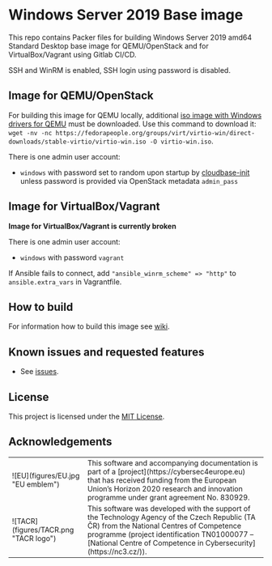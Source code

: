 # Windows Server 2019 Base image

This repo contains Packer files for building Windows Server 2019 amd64 Standard Desktop base image for QEMU/OpenStack and for VirtualBox/Vagrant using Gitlab CI/CD.

SSH and WinRM is enabled, SSH login using password is disabled.

## Image for QEMU/OpenStack

For building this image for QEMU locally, additional [iso image with Windows drivers for QEMU](https://fedorapeople.org/groups/virt/virtio-win/direct-downloads/stable-virtio/virtio-win.iso) must be downloaded. Use this command to download it: `wget -nv -nc https://fedorapeople.org/groups/virt/virtio-win/direct-downloads/stable-virtio/virtio-win.iso -O virtio-win.iso`.

There is one admin user account:

*  `windows` with password set to random upon startup by [cloudbase-init](https://cloudbase-init.readthedocs.io/en/latest/intro.html) unless password is provided via OpenStack metadata `admin_pass`

## Image for VirtualBox/Vagrant

**Image for VirtualBox/Vagrant is currently broken**

There is one admin user account:

*  `windows` with password `vagrant` 

If Ansible fails to connect, add `"ansible_winrm_scheme" => "http"` to `ansible.extra_vars` in Vagrantfile.

## How to build

For information how to build this image see [wiki](https://gitlab.ics.muni.cz/muni-kypo-images/muni-kypo-images-wiki/-/wikis/How-to-build-an-image-locally).

## Known issues and requested features

* See [issues](https://gitlab.ics.muni.cz/muni-kypo-images/windows-server-2019/-/issues).

## License

This project is licensed under the [MIT License](LICENSE).

## Acknowledgements

<table>
  <tr>
    <td>![EU](figures/EU.jpg "EU emblem")</td>
    <td>
This software and accompanying documentation is part of a [project](https://cybersec4europe.eu) that has received funding from the European Union’s Horizon 2020 research and innovation programme under grant agreement No. 830929.
</td>
  </tr>
  <tr>
      <td>![TACR](figures/TACR.png "TACR logo")</td>
      <td>This software was developed with the support of the Technology Agency of the Czech Republic (TA ČR) from the National Centres of Competence programme (project identification TN01000077 – [National Centre of Competence in Cybersecurity](https://nc3.cz/)). 
      </td>
  </tr>
 </table>
